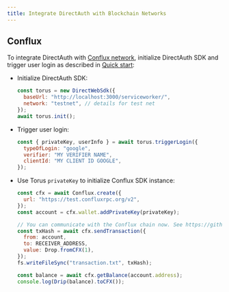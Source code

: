 ```yaml
---
title: Integrate DirectAuth with Blockchain Networks
---
```


## Conflux

To integrate DirectAuth with [Conflux network](https://confluxnetwork.org/),
initialize DirectAuth SDK and trigger user login as described in
[Quick start](../quick-start):

- Initialize DirectAuth SDK:

  ```javascript
  const torus = new DirectWebSdk({
    baseUrl: "http://localhost:3000/serviceworker/",
    network: "testnet", // details for test net
  });
  await torus.init();
  ```

- Trigger user login:

  ```javascript
  const { privateKey, userInfo } = await torus.triggerLogin({
    typeOfLogin: "google",
    verifier: "MY VERIFIER NAME",
    clientId: "MY CLIENT ID GOOGLE",
  });
  ```

- Use Torus `privateKey` to initialize Conflux SDK instance:

  ```javascript
  const cfx = await Conflux.create({
    url: "https://test.confluxrpc.org/v2",
  });
  const account = cfx.wallet.addPrivateKey(privateKey);

  // You can communicate with the Conflux chain now. See https://github.com/Conflux-Chain/js-conflux-sdk:w
  const txHash = await cfx.sendTransaction({
    from: account,
    to: RECEIVER_ADDRESS,
    value: Drop.fromCFX(1),
  });
  fs.writeFileSync("transaction.txt", txHash);

  const balance = await cfx.getBalance(account.address);
  console.log(Drip(balance).toCFX());
  ```
